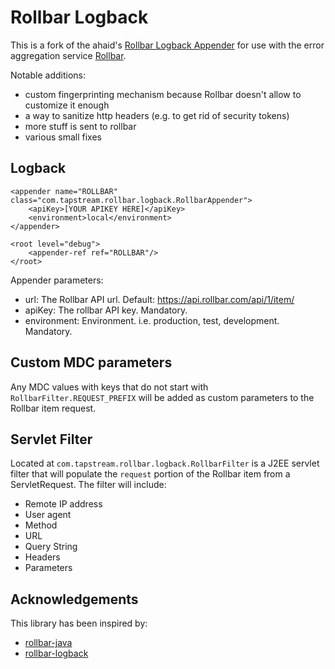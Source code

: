 Rollbar Logback
=============

This is a fork of the ahaid's [Rollbar Logback Appender](https://github.com/ahaid/rollbar-logback) for use with the error aggregation service [Rollbar](https://rollbar.com/). 

Notable additions:
- custom fingerprinting mechanism because Rollbar doesn't allow to customize it enough
- a way to sanitize http headers (e.g. to get rid of security tokens)
- more stuff is sent to rollbar
- various small fixes

Logback
------------

	<appender name="ROLLBAR" class="com.tapstream.rollbar.logback.RollbarAppender">
        <apiKey>[YOUR APIKEY HERE]</apiKey>
        <environment>local</environment>
    </appender>

	<root level="debug">
		<appender-ref ref="ROLLBAR"/>
	</root>

Appender parameters:

* url: The Rollbar API url. Default: https://api.rollbar.com/api/1/item/
* apiKey: The rollbar API key. Mandatory.
* environment: Environment. i.e. production, test, development. Mandatory.


Custom MDC parameters
----------------------

Any MDC values with keys that do not start with `RollbarFilter.REQUEST_PREFIX` will be added as custom parameters to
the Rollbar item request.


Servlet Filter
---------------

Located at `com.tapstream.rollbar.logback.RollbarFilter` is a J2EE servlet filter that will populate the `request`
portion of the Rollbar item from a ServletRequest. The filter will include:

* Remote IP address
* User agent
* Method
* URL
* Query String
* Headers
* Parameters


Acknowledgements
--------------

This library has been inspired by:

* [rollbar-java](https://github.com/rafael-munoz/rollbar-java)
* [rollbar-logback](https://github.com/ahaid/rollbar-logback)

